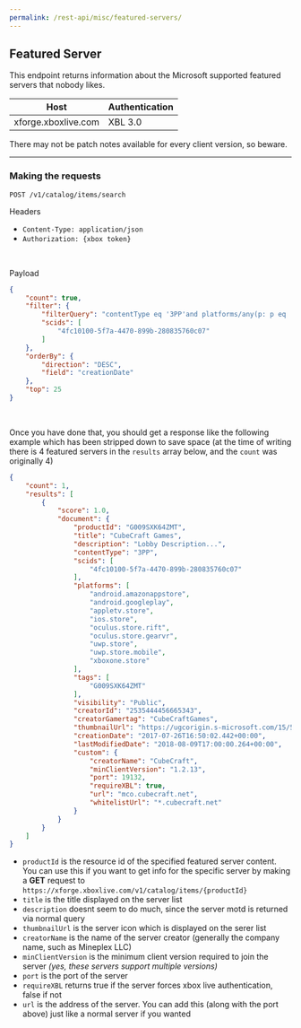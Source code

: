 ```yaml
---
permalink: /rest-api/misc/featured-servers/
---
```

## Featured Server
This endpoint returns information about the Microsoft supported featured servers that nobody likes.

| Host                        | Authentication |
| --------------------------- | -------------- |
| xforge.xboxlive.com         | XBL 3.0        |

There may not be patch notes available for every client version, so beware.  

---

### Making the requests
```
POST /v1/catalog/items/search
```

Headers  
* `Content-Type: application/json`  
* `Authorization: {xbox token}`  

<br>

Payload
```json
{
    "count": true,
    "filter": {
        "filterQuery": "contentType eq '3PP'and platforms/any(p: p eq 'uwp.store')",
        "scids": [
            "4fc10100-5f7a-4470-899b-280835760c07"
        ]
    },
    "orderBy": {
        "direction": "DESC",
        "field": "creationDate"
    },
    "top": 25
}
```

<br>

Once you have done that, you should get a response like the following example which has been stripped down to save space (at the time of writing there is 4 featured servers in the `results` array below, and the `count` was originally 4)  

```json
{
    "count": 1,
    "results": [
        {
            "score": 1.0,
            "document": {
                "productId": "G009SXK64ZMT",
                "title": "CubeCraft Games",
                "description": "Lobby Description...",
                "contentType": "3PP",
                "scids": [
                    "4fc10100-5f7a-4470-899b-280835760c07"
                ],
                "platforms": [
                    "android.amazonappstore",
                    "android.googleplay",
                    "appletv.store",
                    "ios.store",
                    "oculus.store.rift",
                    "oculus.store.gearvr",
                    "uwp.store",
                    "uwp.store.mobile",
                    "xboxone.store"
                ],
                "tags": [
                    "G009SXK64ZMT"
                ],
                "visibility": "Public",
                "creatorId": "2535444456665343",
                "creatorGamertag": "CubeCraftGames",
                "thumbnailUrl": "https://ugcorigin.s-microsoft.com/15/58896f65-2e94-4ddb-b2bd-2f7aa2cffa5e/580/XboxThumbnail.jpg",
                "creationDate": "2017-07-26T16:50:02.442+00:00",
                "lastModifiedDate": "2018-08-09T17:00:00.264+00:00",
                "custom": {
                    "creatorName": "CubeCraft",
                    "minClientVersion": "1.2.13",
                    "port": 19132,
                    "requireXBL": true,
                    "url": "mco.cubecraft.net",
                    "whitelistUrl": "*.cubecraft.net"
                }
            }
        }
    ]
}
```

* `productId` is the resource id of the specified featured server content. You can use this if you want to get info for the specific server by making a **GET** request to `https://xforge.xboxlive.com/v1/catalog/items/{productId}`  
* `title` is the title displayed on the server list  
* `description` doesnt seem to do much, since the server motd is returned via normal query  
* `thumbnailUrl` is the server icon which is displayed on the serer list  
* `creatorName` is the name of the server creator (generally the company name, such as Mineplex LLC)  
* `minClientVersion` is the minimum client version required to join the server *(yes, these servers support multiple versions)*  
* `port` is the port of the server  
* `requireXBL` returns true if the server forces xbox live authentication, false if not  
* `url` is the address of the server. You can add this (along with the port above) just like a normal server if you wanted  
